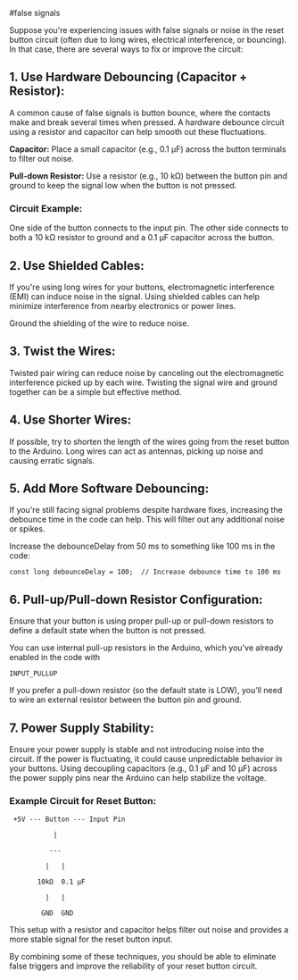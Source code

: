 #false signals

Suppose you're experiencing issues with false signals or noise in the reset button circuit (often due to long wires, electrical interference, or bouncing). In that case, there are several ways to fix or improve the circuit:

## 1. Use Hardware Debouncing (Capacitor + Resistor):
A common cause of false signals is button bounce, where the contacts make and break several times when pressed. A hardware debounce circuit using a resistor and capacitor can help smooth out these fluctuations.

**Capacitor:** Place a small capacitor (e.g., 0.1 µF) across the button terminals to filter out noise.

**Pull-down Resistor:** Use a resistor (e.g., 10 kΩ) between the button pin and ground to keep the signal low when the button is not pressed.

### Circuit Example:

One side of the button connects to the input pin.
The other side connects to both a 10 kΩ resistor to ground and a 0.1 µF capacitor across the button.

## 2. Use Shielded Cables:
If you're using long wires for your buttons, electromagnetic interference (EMI) can induce noise in the signal. Using shielded cables can help minimize interference from nearby electronics or power lines.

Ground the shielding of the wire to reduce noise.

## 3. Twist the Wires:
Twisted pair wiring can reduce noise by canceling out the electromagnetic interference picked up by each wire. Twisting the signal wire and ground together can be a simple but effective method.

## 4. Use Shorter Wires:
If possible, try to shorten the length of the wires going from the reset button to the Arduino. Long wires can act as antennas, picking up noise and causing erratic signals.

## 5. Add More Software Debouncing:
If you're still facing signal problems despite hardware fixes, increasing the debounce time in the code can help. This will filter out any additional noise or spikes.

Increase the debounceDelay from 50 ms to something like 100 ms in the code:

    const long debounceDelay = 100;  // Increase debounce time to 100 ms

## 6. Pull-up/Pull-down Resistor Configuration:
Ensure that your button is using proper pull-up or pull-down resistors to define a default state when the button is not pressed.

You can use internal pull-up resistors in the Arduino, which you've already enabled in the code with

    INPUT_PULLUP

If you prefer a pull-down resistor (so the default state is LOW), you'll need to wire an external resistor between the button pin and ground.

## 7. Power Supply Stability:
Ensure your power supply is stable and not introducing noise into the circuit. If the power is fluctuating, it could cause unpredictable behavior in your buttons. Using decoupling capacitors (e.g., 0.1 µF and 10 µF) across the power supply pins near the Arduino can help stabilize the voltage.

### Example Circuit for Reset Button:


     +5V --- Button --- Input Pin
 
               |
           
              ---
          
             |   | 
         
           10kΩ  0.1 µF
       
             |   |
           
            GND  GND


This setup with a resistor and capacitor helps filter out noise and provides a more stable signal for the reset button input.

By combining some of these techniques, you should be able to eliminate false triggers and improve the reliability of your reset button circuit.
